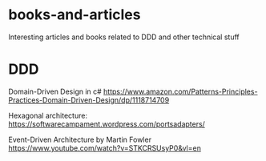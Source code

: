 # books-and-articles
Interesting articles and books related to DDD and other technical stuff


# DDD
Domain-Driven Design in c# https://www.amazon.com/Patterns-Principles-Practices-Domain-Driven-Design/dp/1118714709

Hexagonal architecture: https://softwarecampament.wordpress.com/portsadapters/

Event-Driven Architecture by Martin Fowler https://www.youtube.com/watch?v=STKCRSUsyP0&vl=en
